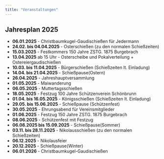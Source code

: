 ```yaml
---
title: "Veranstaltungen"
---
```


## Jahresplan 2025
- **06.01.2025** - Christbaumkugel-Gaudischießen für Jedermann
- **24.02. bis 04.04.2025** - Osterschießen (zu den normalen Schießzeiten)
- **15.03.2025** - Festkommers 150 Jahre ZSTG. 1875 Burgebrach
- **13.04.2025** ab 15 Uhr - Osterscheibe und Pokalverteilung + Ostereiergaudischießen
- **10.03. bis 11.04.2025** - Bürgerschießen (Schießzeiten lt. Einladung)
- **14.04. bis 21.04.2025** - Schießpause(Ostern)
- **26.04.2025** - Jahreshauptversammlung
- **01.05.2025** - Maiwanderung
- **06.05.2025** - Muttertagsschießen
- **18.05.2025** - Festzug 100 Jahre Schützenverein Schönbrunn
- **01.04. bis 16.05.2025** - Königsschießen (Schießzeiten lt. Einladung)
- **29.05. bis 15.06.2025** - Schießpause (Schützenfest)
- **30.05.2025** - Ehrungsabend für Vereinsmitglieder
- **01.06.2025** - Festzug 150 Jahre ZSTG. 1875 Burgebrach
- **08.06.2025** - Schützenfest mit Festzug
- **06.08.2025 bis 15.09.2025** - Schießpause(Sommer)
- **03.11. bis 28.11.2025** - Nikolausschießen (zu den normalen Schießzeiten)
- **06.12.2025** - Nikolausfeier
- **20.12.2025** - Schießpause(Winter)
- **06.01.2026** - Christbaumkugel-Gaudischießen
